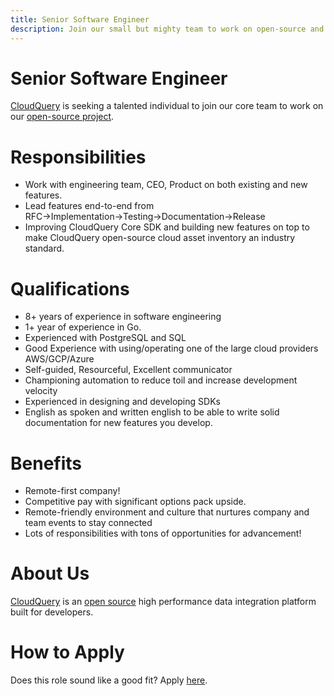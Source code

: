 ```yaml
---
title: Senior Software Engineer
description: Join our small but mighty team to work on open-source and backend stuff.
---
```


# Senior Software Engineer

[CloudQuery](https://www.cloudquery.io/) is seeking a talented individual to join our core team to work on our [open-source project](https://github.com/cloudquery/cloudquery).  

# Responsibilities

- Work with engineering team, CEO, Product on both existing and new features.
- Lead features end-to-end from RFC→Implementation→Testing→Documentation→Release
- Improving CloudQuery Core SDK and building new features on top to make CloudQuery open-source cloud asset inventory an industry standard.

# Qualifications

- 8+ years of experience in software engineering
- 1+ year of experience in Go.
- Experienced with PostgreSQL and SQL
- Good Experience with using/operating one of the large cloud providers AWS/GCP/Azure
- Self-guided, Resourceful, Excellent communicator
- Championing automation to reduce toil and increase development velocity
- Experienced in designing and developing SDKs
- English as spoken and written english to be able to write solid documentation for new features you develop.

# Benefits

- Remote-first company!
- Competitive pay with significant options pack upside.
- Remote-friendly environment and culture that nurtures company and team events to stay connected
- Lots of responsibilities with tons of opportunities for advancement!

# About Us

[CloudQuery](https://www.cloudquery.io/) is an [open source](https://github.com/cloudquery/cloudquery) high performance data integration platform built for developers.

# How to Apply

Does this role sound like a good fit? Apply [here](/apply_for_job).